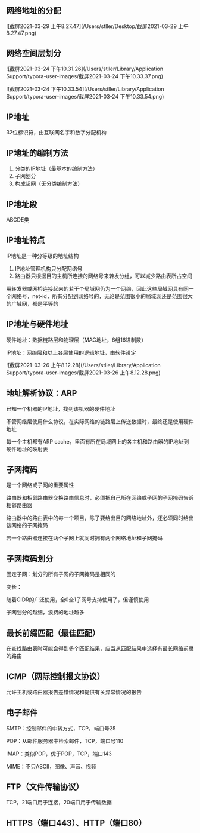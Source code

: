 ## 网络地址的分配



![截屏2021-03-29 上午8.27.47](/Users/stller/Desktop/截屏2021-03-29 上午8.27.47.png)

## 网络空间层划分

![截屏2021-03-24 下午10.31.26](/Users/stller/Library/Application Support/typora-user-images/截屏2021-03-24 下午10.33.37.png)

![截屏2021-03-24 下午10.33.54](/Users/stller/Library/Application Support/typora-user-images/截屏2021-03-24 下午10.33.54.png)

## IP地址

32位标识符，由互联网名字和数字分配机构

## IP地址的编制方法

1. 分类的IP地址（最基本的编制方法）
2. 子网划分
3. 构成超网（无分类编制方法）

## IP地址段

ABCDE类

## IP地址特点

IP地址是一种分等级的地址结构

1. IP地址管理机构只分配网络号
2. 路由器只根据目的主机所连接的网络号来转发分组，可以减少路由表所占空间

用转发器或网桥连接起来的若干个局域网仍为一个网络，因此这些局域网具有同一个网络号，net-id，所有分配到网络号的，无论是范围很小的局域网还是范围很大的广域网，都是平等的

## IP地址与硬件地址

硬件地址：数据链路层和物理层（MAC地址，6组16进制数）

IP地址：网络层和以上各层使用的逻辑地址，由软件设定

![截屏2021-03-26 上午8.12.28](/Users/stller/Library/Application Support/typora-user-images/截屏2021-03-26 上午8.12.28.png)

## 地址解析协议：ARP

已知一个机器的IP地址，找到该机器的硬件地址

不管网络层使用什么协议，在实际网络的链路层上传送数据时，最终还是使用硬件地址

每一个主机都有ARP cache，里面有所在局域网上的各主机和路由器的IP地址到硬件地址的映射表

## 子网掩码

是一个网络或子网的重要属性

路由器和相邻路由器交换路由信息时，必须把自己所在网络或子网的子网掩码告诉相邻路由器

路由器中的路由表中的每一个项目，除了要给出目的网络地址外，还必须同时给出该网络的子网掩码

若一个路由器连接在两个子网上就同时拥有两个网络地址和子网掩码

## 子网掩码划分

固定子网：划分的所有子网的子网掩码是相同的

变长：

随着CIDR的广泛使用，全0全1子网号支持使用了，但谨慎使用

子网划分的越细，浪费的地址越多

## 最长前缀匹配（最佳匹配）

在查找路由表时可能会得到多个匹配结果，应当从匹配结果中选择有最长网络前缀的路由

## ICMP（网际控制报文协议）

允许主机或路由器报告差错情况和提供有关异常情况的报告

## 电子邮件

SMTP：控制邮件的中转方式，TCP，端口号25

POP：从邮件服务器中检索邮件，TCP，端口号110

IMAP：类似POP，优于POP，TCP，端口143

MIME：不只ASCII，图像、声音、视频

## FTP（文件传输协议）

TCP，21端口用于连接，20端口用于传输数据

## HTTPS（端口443）、HTTP（端口80）

